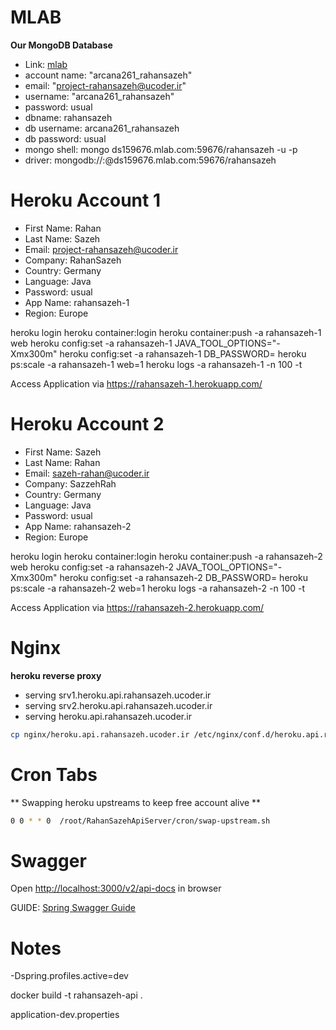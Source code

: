 MLAB
====

**Our MongoDB Database**

* Link: [mlab](https://mlab.com)
* account name: "arcana261_rahansazeh"
* email: "project-rahansazeh@ucoder.ir"
* username: "arcana261_rahansazeh"
* password: usual
* dbname: rahansazeh
* db username: arcana261_rahansazeh
* db password: usual
* mongo shell: mongo ds159676.mlab.com:59676/rahansazeh -u <dbuser> -p <dbpassword>
* driver: mongodb://<dbuser>:<dbpassword>@ds159676.mlab.com:59676/rahansazeh

Heroku Account 1
================

* First Name: Rahan
* Last Name: Sazeh
* Email: project-rahansazeh@ucoder.ir
* Company: RahanSazeh
* Country: Germany
* Language: Java
* Password: usual
* App Name: rahansazeh-1
* Region: Europe

heroku login
heroku container:login
heroku container:push -a rahansazeh-1 web
heroku config:set -a rahansazeh-1 JAVA_TOOL_OPTIONS="-Xmx300m"
heroku config:set -a rahansazeh-1 DB_PASSWORD=<PASSWORD>
heroku ps:scale -a rahansazeh-1 web=1
heroku logs -a rahansazeh-1 -n 100 -t

Access Application via https://rahansazeh-1.herokuapp.com/

Heroku Account 2
================

* First Name: Sazeh
* Last Name: Rahan
* Email: sazeh-rahan@ucoder.ir
* Company: SazzehRah
* Country: Germany
* Language: Java
* Password: usual
* App Name: rahansazeh-2
* Region: Europe

heroku login
heroku container:login
heroku container:push -a rahansazeh-2 web
heroku config:set -a rahansazeh-2 JAVA_TOOL_OPTIONS="-Xmx300m"
heroku config:set -a rahansazeh-2 DB_PASSWORD=<PASSWORD>
heroku ps:scale -a rahansazeh-2 web=1
heroku logs -a rahansazeh-2 -n 100 -t

Access Application via https://rahansazeh-2.herokuapp.com/

Nginx
=====

**heroku reverse proxy**

* serving srv1.heroku.api.rahansazeh.ucoder.ir
* serving srv2.heroku.api.rahansazeh.ucoder.ir
* serving heroku.api.rahansazeh.ucoder.ir

```bash
cp nginx/heroku.api.rahansazeh.ucoder.ir /etc/nginx/conf.d/heroku.api.rahansazeh.ucoder.ir.conf
```

Cron Tabs
=========

** Swapping heroku upstreams to keep free account alive **

```bash
0 0 * * 0  /root/RahanSazehApiServer/cron/swap-upstream.sh
```

Swagger
=======

Open [http://localhost:3000/v2/api-docs](http://localhost:3000/v2/api-docs)
in browser

GUIDE: [Spring Swagger Guide](https://springframework.guru/spring-boot-restful-api-documentation-with-swagger-2/)


Notes
=====

-Dspring.profiles.active=dev

docker build -t rahansazeh-api .

application-dev.properties